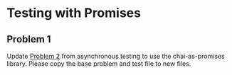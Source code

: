 # Testing with Promises

## Problem 1

Update [Problem 2](asynchronous-testing.md) from asynchronous testing to use the chai-as-promises library. Please copy the base problem and test file to new files.